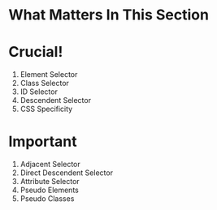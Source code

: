 # What Matters In This Section

# Crucial!

1. Element Selector
2. Class Selector
3. ID Selector
4. Descendent Selector
5. CSS Specificity

# Important

1. Adjacent Selector
2. Direct Descendent Selector
3. Attribute Selector
4. Pseudo Elements
5. Pseudo Classes
